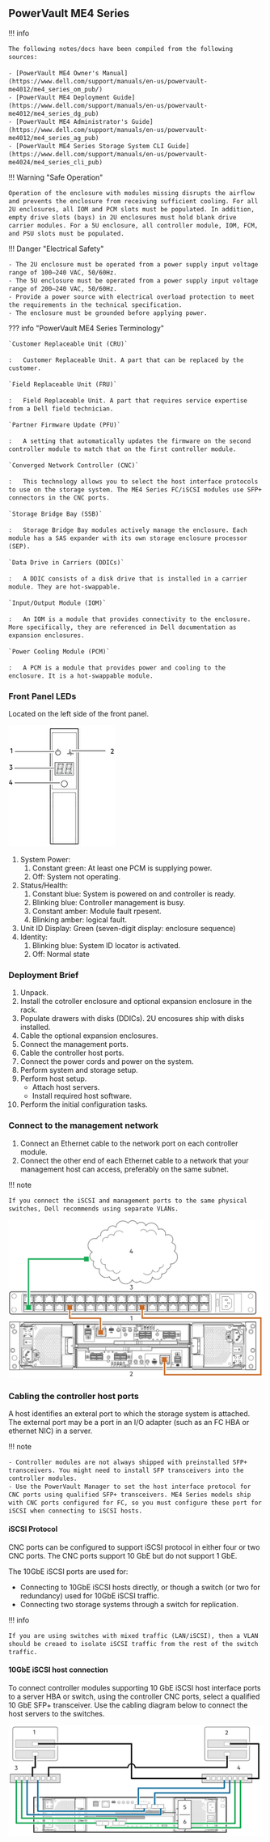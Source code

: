#

## PowerVault ME4 Series

!!! info

    The following notes/docs have been compiled from the following sources:

    - [PowerVault ME4 Owner's Manual](https://www.dell.com/support/manuals/en-us/powervault-me4012/me4_series_om_pub/)
    - [PowerVault ME4 Deployment Guide](https://www.dell.com/support/manuals/en-us/powervault-me4012/me4_series_dg_pub)
    - [PowerVault ME4 Administrator's Guide](https://www.dell.com/support/manuals/en-us/powervault-me4012/me4_series_ag_pub)
    - [PowerVault ME4 Series Storage System CLI Guide](https://www.dell.com/support/manuals/en-us/powervault-me4024/me4_series_cli_pub)

!!! Warning "Safe Operation"

    Operation of the enclosure with modules missing disrupts the airflow and prevents the enclosure from receiving sufficient cooling. For all 2U enclosures, all IOM and PCM slots must be populated. In addition, empty drive slots (bays) in 2U enclosures must hold blank drive carrier modules. For a 5U enclosure, all controller module, IOM, FCM, and PSU slots must be populated.

!!! Danger "Electrical Safety"

    - The 2U enclosure must be operated from a power supply input voltage range of 100–240 VAC, 50/60Hz.
    - The 5U enclosure must be operated from a power supply input voltage range of 200–240 VAC, 50/60Hz.
    - Provide a power source with electrical overload protection to meet the requirements in the technical specification.
    - The enclosure must be grounded before applying power.

??? info "PowerVault ME4 Series Terminology"

    `Customer Replaceable Unit (CRU)`

    :   Customer Replaceable Unit. A part that can be replaced by the customer.

    `Field Replaceable Unit (FRU)`

    :   Field Replaceable Unit. A part that requires service expertise from a Dell field technician.

    `Partner Firmware Update (PFU)`

    :   A setting that automatically updates the firmware on the second controller module to match that on the first controller module.

    `Converged Network Controller (CNC)`

    :   This technology allows you to select the host interface protocols to use on the storage system. The ME4 Series FC/iSCSI modules use SFP+ connectors in the CNC ports.

    `Storage Bridge Bay (SSB)`

    :   Storage Bridge Bay modules actively manage the enclosure. Each module has a SAS expander with its own storage enclosure processor (SEP).

    `Data Drive in Carriers (DDICs)`

    :   A DDIC consists of a disk drive that is installed in a carrier module. They are hot-swappable.

    `Input/Output Module (IOM)`

    :   An IOM is a module that provides connectivity to the enclosure. More specifically, they are referenced in Dell documentation as expansion enclosures.

    `Power Cooling Module (PCM)`

    :   A PCM is a module that provides power and cooling to the enclosure. It is a hot-swappable module.

### Front Panel LEDs

Located on the left side of the front panel.

![ME4024 Front Panel LED](GUID-50A3FA88-6C9C-4FD4-837D-819D6D69CB28-low.jpg)

1. System Power:
      1. Constant green: At least one PCM is supplying power.
      2. Off: System not operating.
2. Status/Health:
      1. Constant blue: System is powered on and controller is ready.
      2. Blinking blue: Controller management is busy.
      3. Constant amber: Module fault rpesent.
      4. Blinking amber: logical fault.
3. Unit ID Display: Green (seven-digit display: enclosure sequence)
4. Identity:
      1. Blinking blue: System ID locator is activated.
      2. Off: Normal state

### Deployment Brief

1. Unpack.
2. Install the cotroller enclosure and optional expansion enclosure in the rack.
3. Populate drawers with disks (DDICs). 2U encosures ship with disks installed.
4. Cable the optional expansion enclosures.
5. Connect the management ports.
6. Cable the controller host ports.
7. Connect the power cords and power on the system.
8. Perform system and storage setup.
9. Perform host setup.
   - Attach host servers.
   - Install required host software.
10. Perform the initial configuration tasks.

### Connect to the management network

1. Connect an Ethernet cable to the network port on each controller module.
2. Connect the other end of each Ethernet cable to a network that your management host can access, preferably on the same subnet.

!!! note

    If you connect the iSCSI and management ports to the same physical switches, Dell recommends using separate VLANs.

![Connect Management Network](GUID-25C7026E-50A7-45E6-9C0E-A9180C0419A1-low.jpg)

### Cabling the controller host ports

A host identifies an exteral port to which the storage system is attached. The external port may be a port in an I/O adapter (such as an FC HBA or ethernet NIC) in a server.

!!! note

    - Controller modules are not always shipped with preinstalled SFP+ transceivers. You might need to install SFP transceivers into the controller modules.
    - Use the PowerVault Manager to set the host interface protocol for CNC ports using qualified SFP+ transceivers. ME4 Series models ship with CNC ports configured for FC, so you must configure these port for iSCSI when connecting to iSCSI hosts.

#### iSCSI Protocol

CNC ports can be configured to support iSCSI protocol in either four or two CNC ports. The CNC ports support 10 GbE but do not support 1 GbE.

The 10GbE iSCSI ports are used for:

- Connecting to 10GbE iSCSI hosts directly, or though a switch (or two for redundancy) used for 10GbE iSCSI traffic.
- Connecting two storage systems through a switch for replication.

!!! info

    If you are using switches with mixed traffic (LAN/iSCSI), then a VLAN should be creaed to isolate iSCSI traffic from the rest of the switch traffic.

#### 10GbE iSCSI host connection

To connect controller modules supporting 10 GbE iSCSI host interface ports to a server HBA or switch, using the controller CNC ports, select a qualified 10 GbE SFP+ transceiver. Use the cabling diagram below to connect the host servers to the switches.

![Connecting hosts: ME4 Series 2U switch-attached – two servers, two switches](GUID-E63CC18D-EBBC-47BB-BDB3-F1874C6658F3-low.jpg)
